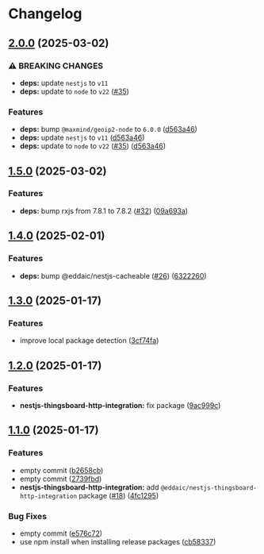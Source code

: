# Changelog

## [2.0.0](https://github.com/emackie-eddaic/nestjs-services/compare/nestjs-thingsboard-http-integration-v1.5.0...nestjs-thingsboard-http-integration-v2.0.0) (2025-03-02)


### ⚠ BREAKING CHANGES

* **deps:** update `nestjs` to `v11`
* **deps:** update to `node` to `v22` ([#35](https://github.com/emackie-eddaic/nestjs-services/issues/35))

### Features

* **deps:** bump `@maxmind/geoip2-node` to `6.0.0` ([d563a46](https://github.com/emackie-eddaic/nestjs-services/commit/d563a460dd993a612572a8eb585619a1ff8f95d0))
* **deps:** update `nestjs` to `v11` ([d563a46](https://github.com/emackie-eddaic/nestjs-services/commit/d563a460dd993a612572a8eb585619a1ff8f95d0))
* **deps:** update to `node` to `v22` ([#35](https://github.com/emackie-eddaic/nestjs-services/issues/35)) ([d563a46](https://github.com/emackie-eddaic/nestjs-services/commit/d563a460dd993a612572a8eb585619a1ff8f95d0))

## [1.5.0](https://github.com/emackie-eddaic/nestjs-services/compare/nestjs-thingsboard-http-integration-v1.4.0...nestjs-thingsboard-http-integration-v1.5.0) (2025-03-02)


### Features

* **deps:** bump rxjs from 7.8.1 to 7.8.2 ([#32](https://github.com/emackie-eddaic/nestjs-services/issues/32)) ([09a693a](https://github.com/emackie-eddaic/nestjs-services/commit/09a693a475dfc7e9e78785c21753fa6fc49aea95))

## [1.4.0](https://github.com/emackie-eddaic/nestjs-services/compare/nestjs-thingsboard-http-integration-v1.3.0...nestjs-thingsboard-http-integration-v1.4.0) (2025-02-01)


### Features

* **deps:** bump @eddaic/nestjs-cacheable ([#26](https://github.com/emackie-eddaic/nestjs-services/issues/26)) ([6322260](https://github.com/emackie-eddaic/nestjs-services/commit/63222604f83f0ee575e8346c33caa52044ac290f))

## [1.3.0](https://github.com/emackie-eddaic/nestjs-services/compare/nestjs-thingsboard-http-integration-v1.2.0...nestjs-thingsboard-http-integration-v1.3.0) (2025-01-17)


### Features

* improve local package detection ([3cf74fa](https://github.com/emackie-eddaic/nestjs-services/commit/3cf74faa763082c01a7e711dff0d7b3e499f97c1))

## [1.2.0](https://github.com/emackie-eddaic/nestjs-services/compare/nestjs-thingsboard-http-integration-v1.1.0...nestjs-thingsboard-http-integration-v1.2.0) (2025-01-17)


### Features

* **nestjs-thingsboard-http-integration:** fix package ([9ac999c](https://github.com/emackie-eddaic/nestjs-services/commit/9ac999c099aabe48262e4b5cbeaa4cc01a2d8385))

## [1.1.0](https://github.com/emackie-eddaic/nestjs-services/compare/nestjs-thingsboard-http-integration-v1.0.0...nestjs-thingsboard-http-integration-v1.1.0) (2025-01-17)


### Features

* empty commit ([b2658cb](https://github.com/emackie-eddaic/nestjs-services/commit/b2658cb3941a869348c8b4fe2ea993e88cc8173f))
* empty commit ([2739fbd](https://github.com/emackie-eddaic/nestjs-services/commit/2739fbde3746c990387abd957f60a71de9555073))
* **nestjs-thingsboard-http-integration:** add `@eddaic/nestjs-thingsboard-http-integration` package ([#18](https://github.com/emackie-eddaic/nestjs-services/issues/18)) ([4fc1295](https://github.com/emackie-eddaic/nestjs-services/commit/4fc1295177003f9fc7815a3b0171a6791397b499))


### Bug Fixes

* empty commit ([e576c72](https://github.com/emackie-eddaic/nestjs-services/commit/e576c72d5482863367414eb941b76ab4e9019dff))
* use npm install when installing release packages ([cb58337](https://github.com/emackie-eddaic/nestjs-services/commit/cb583372da5e92753761244381ed8ccd0979c2ef))
